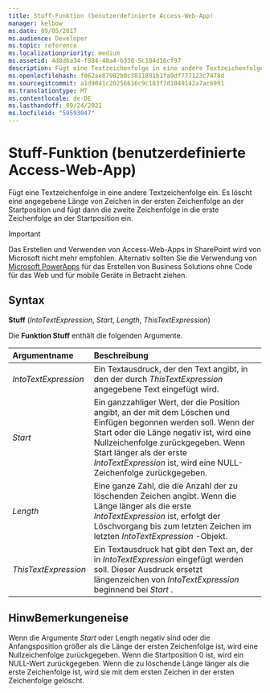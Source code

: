 ```yaml
---
title: Stuff-Funktion (benutzerdefinierte Access-Web-App)
manager: kelbow
ms.date: 09/05/2017
ms.audience: Developer
ms.topic: reference
ms.localizationpriority: medium
ms.assetid: 4d8d6a34-f884-40a4-b330-5c104d16cf97
description: Fügt eine Textzeichenfolge in eine andere Textzeichenfolge ein. Es löscht eine angegebene Länge von Zeichen in der ersten Zeichenfolge an der Startposition und fügt dann die zweite Zeichenfolge in die erste Zeichenfolge an der Startposition ein.
ms.openlocfilehash: f062ae87982b0c3811891b1fa9df777123c7478d
ms.sourcegitcommit: a1d9041c20256616c9c183f7d1049142a7ac6991
ms.translationtype: MT
ms.contentlocale: de-DE
ms.lasthandoff: 09/24/2021
ms.locfileid: "59593047"
---
```

# <a name="stuff-function-access-custom-web-app"></a>Stuff-Funktion (benutzerdefinierte Access-Web-App)

Fügt eine Textzeichenfolge in eine andere Textzeichenfolge ein. Es löscht eine angegebene Länge von Zeichen in der ersten Zeichenfolge an der Startposition und fügt dann die zweite Zeichenfolge in die erste Zeichenfolge an der Startposition ein.
  
> [!IMPORTANT]
> Das Erstellen und Verwenden von Access-Web-Apps in SharePoint wird von Microsoft nicht mehr empfohlen. Alternativ sollten Sie die Verwendung von [Microsoft PowerApps](https://powerapps.microsoft.com/en-us/) für das Erstellen von Business Solutions ohne Code für das Web und für mobile Geräte in Betracht ziehen. 
  
## <a name="syntax"></a>Syntax

 **Stuff** (*IntoTextExpression*, *Start*, *Length*, *ThisTextExpression*) 
  
Die **Funktion Stuff** enthält die folgenden Argumente. 
  
|**Argumentname**|**Beschreibung**|
|:-----|:-----|
| *IntoTextExpression*  <br/> |Ein Textausdruck, der den Text angibt, in den der durch  *ThisTextExpression*  angegebene Text eingefügt wird.  <br/> |
| *Start*  <br/> |Ein ganzzahliger Wert, der die Position angibt, an der mit dem Löschen und Einfügen begonnen werden soll. Wenn der Start oder die Länge negativ ist, wird eine Nullzeichenfolge zurückgegeben. Wenn Start länger als der erste  *IntoTextExpression*  ist, wird eine NULL-Zeichenfolge zurückgegeben.  <br/> |
| *Length*  <br/> |Eine ganze Zahl, die die Anzahl der zu löschenden Zeichen angibt. Wenn die Länge länger als die erste  *IntoTextExpression*  ist, erfolgt der Löschvorgang bis zum letzten Zeichen im letzten  *IntoTextExpression*  -Objekt.  <br/> |
| *ThisTextExpression*  <br/> |Ein Textausdruck hat gibt den Text an, der in  *IntoTextExpression*  eingefügt werden soll. Dieser Ausdruck ersetzt längenzeichen von  *IntoTextExpression*  beginnend bei  *Start*  .  <br/> |
   
## <a name="remarks"></a>HinwBemerkungeneise

Wenn die Argumente *Start* oder Length negativ sind oder die Anfangsposition größer als die Länge der ersten Zeichenfolge ist, wird eine Nullzeichenfolge zurückgegeben.  Wenn die Startposition 0 ist, wird ein NULL-Wert zurückgegeben. Wenn die zu löschende Länge länger als die erste Zeichenfolge ist, wird sie mit dem ersten Zeichen in der ersten Zeichenfolge gelöscht. 
  

